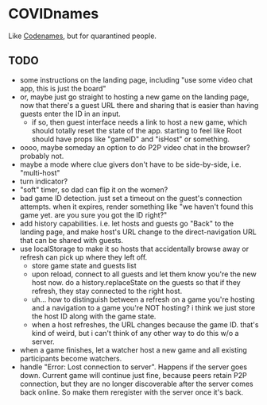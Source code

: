 # COVIDnames

Like [Codenames](https://czechgames.com/en/codenames/), but for quarantined people.

## TODO

 - some instructions on the landing page, including "use some video chat app, this is just the board"
 - or, maybe just go straight to hosting a new game on the landing page, now that there's a guest URL there and sharing that is easier than having guests enter the ID in an input.
   - if so, then guest interface needs a link to host a new game, which should totally reset the state of the app.  starting to feel like Root should have props like "gameID" and "isHost" or something.
 - oooo, maybe someday an option to do P2P video chat in the browser?  probably not.
 - maybe a mode where clue givers don't have to be side-by-side, i.e. "multi-host"
 - turn indicator?
 - "soft" timer, so dad can flip it on the women?
 - bad game ID detection.  just set a timeout on the guest's connection attempts.  when it expires, render something like "we haven't found this game yet. are you sure you got the ID right?"
 - add history capabilities.  i.e. let hosts and guests go "Back" to the landing page, and make host's URL change to the direct-navigation URL that can be shared with guests.
 - use localStorage to make it so hosts that accidentally browse away or refresh can pick up where they left off.
   - store game state and guests list
   - upon reload, connect to all guests and let them know you're the new host now.  do a history.replaceState on the guests so that if they refresh, they stay connected to the right host.
   - uh... how to distinguish between a refresh on a game you're hosting and a navigation to a game you're NOT hosting?  i think we just store the host ID along with the game state.
   - when a host refreshes, the URL changes because the game ID.  that's kind of weird, but i can't think of any other way to do this w/o a server.
 - when a game finishes, let a watcher host a new game and all existing participants become watchers.
 - handle "Error: Lost connection to server". Happens if the server goes down. Current game will continue just fine, because peers retain P2P connection, but they are no longer discoverable after the server comes back online. So make them reregister with the server once it's back.

